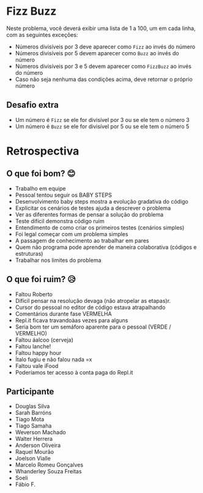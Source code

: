 
# Fizz Buzz

Neste problema, você deverá exibir uma lista de 1 a 100, um em cada linha, com as seguintes exceções:

* Números divisíveis por 3 deve aparecer como `Fizz` ao invés do número
* Números divisíveis por 5 devem aparecer como `Buzz` ao invés do número
* Números divisíveis por 3 e 5 devem aparecer como `FizzBuzz` ao invés do número
* Caso não seja nenhuma das condições acima, deve retornar o próprio número

## Desafio extra

* Um número é `Fizz` se ele for divisível por 3 ou se ele tem o número 3
* Um número é `Buzz` se ele for divisível por 5 ou se ele tem o número 5

# Retrospectiva

## O que foi bom? 😊
* Trabalho em equipe
* Pessoal tentou seguir os BABY STEPS
* Desenvolvimento baby steps mostra a evolução gradativa do código
* Explicitar os cenários de testes ajuda a descrever o problema
* Ver as diferentes formas de pensar a solução do problema
* Teste difícil demonstra código ruim
* Entendimento de como criar os primeiros testes (cenários simples)
* Foi legal começar com um problema simples
* A passagem de conhecimento ao trabalhar em pares
* Quem não programa pode aprender de maneira colaborativa (códigos e estruturas)
* Trabalhar nos limites do problema


## O que foi ruim? 😥
* Faltou Roberto
* Difícil pensar na resolução devaga (não atropelar as etapas)r.
* Cursor do pessoal no editor de código estava atrapalhando
* Comentários durante fase VERMELHA
* Repl.it ficava travandoàas vezes para alguns
* Seria bom ter um semáforo aparente para o pessoal (VERDE / VERMELHO)
* Faltou  áalcoo (cerveja)
* Faltou lanche!
* Faltou happy hour
* Ítalo fugiu e não falou nada =x
* Faltou vale iFood
* Poderíamos ter acesso à conta paga do Repl.it

## Participante
* Douglas Silva
* Sarah Barróns
* Tiago Mota
* Tiago Samaha
* Weverson Machado
* Walter Herrera
* Anderson Oliveira  
* Raquel Mourão
* Joelson Vialle
* Marcelo Romeu Gonçalves
* Whanderley Souza Freitas
* Soeli
* Fábio F.